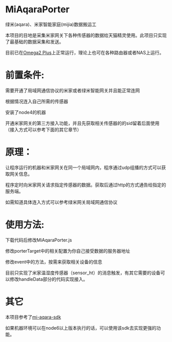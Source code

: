 # MiAqaraPorter

绿米(aqara)、米家智能家庭(mijia)数据搬运工

本项目的目地是采集米家网关下各种传感器的数据给天猫精灵使用。此项目只实现了最基础的数据采集和发送。

目前已在[Omega2 Plus](https://onion.io/)上正常运行，理论上也可在各种路由器或者NAS上运行。


# 前置条件:

需要开通了局域网通信协议的米家或者绿米智能网关并且能正常连网

根据情况连入自己所需的传感器

安装了node4的机器

开通米家网关的第三方接入功能，并且先获取相关传感器的的sid留着后面使用（接入方式可以参考下面的其它章节）

# 原理：

让程序运行的机器和米家网关在同一个局域网内，程序通过udp组播的方式可以获取网关信息。

程序定时向米家网关请求指定传感器的数据。获取后通过http的方式通告给指定的服务端。

如需知道具体连入方式可以参考绿米网关局域网通信协议

# 使用方法:

下载代码后修改MiAqaraPorter.js

修改porterTarget中的相关配置为你自己接受数据的服务器地址

修改event中的方法，按需来获取相关设备的信息

目前只实现了米家温湿度传感器（sensor_ht）的消息触发，有其它需要的设备可以修改handleData部分的代码实现接入。

# 其它

本项目参考了[mi-aqara-sdk](https://github.com/zzyss86/mi-aqara-sdk)

如果机器环境可以在node6以上版本执行的话，可以使用该sdk去实现更强的功能。
